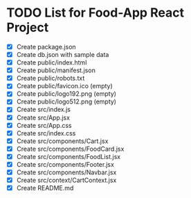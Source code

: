 # TODO List for Food-App React Project

- [x] Create package.json
- [x] Create db.json with sample data
- [x] Create public/index.html
- [x] Create public/manifest.json
- [x] Create public/robots.txt
- [x] Create public/favicon.ico (empty)
- [x] Create public/logo192.png (empty)
- [x] Create public/logo512.png (empty)
- [x] Create src/index.js
- [x] Create src/App.jsx
- [x] Create src/App.css
- [x] Create src/index.css
- [x] Create src/components/Cart.jsx
- [x] Create src/components/FoodCard.jsx
- [x] Create src/components/FoodList.jsx
- [x] Create src/components/Footer.jsx
- [x] Create src/components/Navbar.jsx
- [x] Create src/context/CartContext.jsx
- [x] Create README.md
